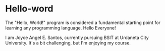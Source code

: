 # Hello-word
The "Hello, World!" program is considered a fundamental starting point for learning any programming language.
Hello Everyone!

I am Joyce Angel E. Santos, currently pursuing BSIT at Urdaneta City University.
It's a bit challenging, but I'm enjoying my course.
